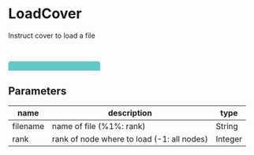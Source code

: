 
# LoadCover
Instruct cover to load a file

<svg width="1866.0" height="180" >
<style>.text { font: normal 24.0px sans-serif;}tspan{ font: italic 24.0px sans-serif;}.moduleName{ font: italic 30px sans-serif;}</style>
<rect x="0" y="30" width="186.6" height="90" rx="5" ry="5" style="fill:#64c8c8ff;" />
<rect x="6.0" y="90" width="30" height="30" rx="0" ry="0" style="fill:#c8c81eff;" >
<title>grid_out</title></rect>
<rect x="21.0" y="120" width="1.0" height="30" rx="0" ry="0" style="fill:#000000;" />
<rect x="21.0" y="150" width="30" height="1.0" rx="0" ry="0" style="fill:#000000;" />
<text x="57.0" y="153.0" class="text" ><tspan> (grid_out)</tspan></text>
<text x="6.0" y="85.5" class="moduleName" >LoadCover</text></svg>

## Parameters
|name|description|type|
|-|-|-|
|filename|name of file (%1%: rank)|String|
|rank|rank of node where to load (-1: all nodes)|Integer|
